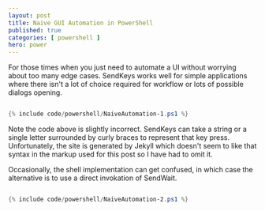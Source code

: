 ```yaml
---
layout: post
title: Naive GUI Automation in PowerShell
published: true 
categories: [ powershell ]
hero: power
---
```


For those times when you just need to automate a UI without worrying about too many edge cases. SendKeys works 
well for simple applications where there isn't a lot of choice required for workflow or lots of possible dialogs opening. 

```powershell

{% include code/powershell/NaiveAutomation-1.ps1 %}

```

Note the code above is slightly incorrect. SendKeys can take a string or a single letter surrounded by curly braces to represent that key press. Unfortunately, the site is generated by Jekyll which doesn't seem to like that syntax in the markup used for this post so I have had to omit it. 

Occasionally, the shell implementation can get confused, in which case the alternative is to use a direct invokation of SendWait.

```powershell

{% include code/powershell/NaiveAutomation-2.ps1 %}

```

